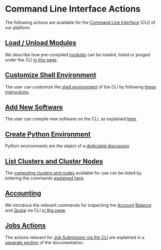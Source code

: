 # Command Line Interface Actions

The following actions are available for the [Command Line Interface](../overview.md) (CLI) of our platform.

## [Load / Unload Modules](modules-actions.md)

We describe how pre-compiled [modules](../environment.md#modules) can be loaded, listed or purged under the CLI [in this page](modules-actions.md).

## [Customize Shell Environment](customize.md)

The user can customize the [shell environment](../environment.md#shell-type) of the CLI by following [these instructions](customize.md).

## [Add New Software](add-software.md)

The user can compile new software on the CLI, as explained [here](add-software.md).

## [Create Python Environment](create-python-env.md)

Python environments are the object of a [dedicated discussion](create-python-env.md).

## [List Clusters and Cluster Nodes](list-clusters.md)

The [computing clusters and nodes](../../infrastructure/clusters/overview.md) available for use can be listed by entering the commands [explained here](list-clusters.md).

## [Accounting](balance-quota.md)

We introduce the relevant commands for inspecting the [Account](../../accounts/overview.md) [Balance](../../accounts/balance.md) and [Quota](../../accounts/quota.md) via CLI [in this page](balance-quota.md). 

## [Jobs Actions](../../jobs-cli/actions/overview.md)

The actions relevant for [Job Submission via the CLI](../../jobs-cli/overview.md) are explained in a [separate section](../../jobs-cli/actions/overview.md) of the documentation.
